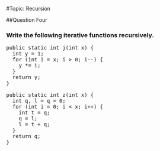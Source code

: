 #Topic: Recursion

##Question Four
### Write the following iterative functions recursively.
<pre>public static int j(int x) {
  int y = 1;
  for (int i = x; i > 0; i--) {
    y *= i;
  }
  return y;
}

public static int z(int x) {
  int q, l = q = 0;
  for (int i = 0; i < x; i++) {
    int t = q;
    q = l;
    l = t + q;
  }
  return q;
}</pre>